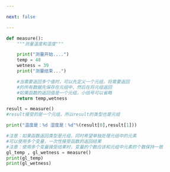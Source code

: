 ```yaml
---

next: false

---
```




<BlogInfo id="910" title="7.多个返回值" author="白日梦想猿" pv=0 read_times=0 pre_cost_time="0分23秒" category="语法进阶" tag_list="['语法进阶']" create_time="2020.02.17 15:08:01" update_time="2020.02.17 15:26:13" />

```python
def measure():
    """测量温度和湿度"""

    print("测量开始....")
    temp = 48
    wetness = 39
    print("测量结束...")

    #当需要返回多个值时，可以先定义一个元组，将需要返回
    #的所有数据先保存在元组中，然后在将元组返回
    #如果函数的返回值是一个元组，小括号可以省略
    return temp,wetness

result = measure()
#result接受的是一个元组，所以result的类型也是元组

print("温度是：%d 湿度是：%d"%(result[0],result[1]))

#注意：如果函数返回类型是元组，同时希望单独处理元组中的元素
#可以使用多个变量，一次性接受函数的返回结果
#注意：使用多个变量接受结果时，变量的个数应该和元组中元素的个数保持一致
gl_temp , gl_wetness = measure()
print(gl_temp)
print(gl_wetness)
```



<ActionBox />
